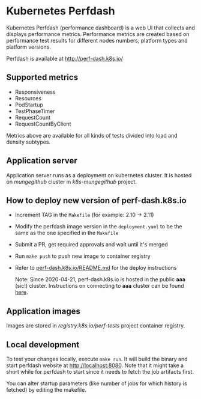 ﻿# Kubernetes Perfdash

Kubernetes Perfdash (performance dashboard) is a web UI that collects and displays
performance metrics. Performance metrics are created based on performance test
results for different nodes numbers, platform types and platform versions.

Perfdash is available at http://perf-dash.k8s.io/

## Supported metrics

* Responsiveness
* Resources
* PodStartup
* TestPhaseTimer
* RequestCount
* RequestCountByClient

Metrics above are available for all kinds of tests divided into load and density subtypes.

## Application server

Application server runs as a deployment on kubernetes cluster. It is hosted on
*mungegithub* cluster in *k8s-mungegithub* project.

## How to deploy new version of perf-dash.k8s.io

* Increment TAG in the `Makefile` (for example: 2.10 -> 2.11)
* Modify the perfdash image version in the `deployment.yaml` to be the same as the
  one specified in the `Makefile`
* Submit a PR, get required approvals and wait until it's merged
* Run `make push` to push new image to container registry
* Refer to [perf-dash.k8s.io/README.md](https://github.com/kubernetes/k8s.io/blob/main/perf-dash.k8s.io/README.md) for the deploy instructions
  
  Note: Since 2020-04-21, perf-dash.k8s.io is hosted in the public **aaa** (sic!) cluster. 
  Instructions on connecting to **aaa** cluster can be found [here](https://github.com/kubernetes/k8s.io/blob/main/running-in-community-clusters.md#access-the-cluster). 

## Application images

Images are stored in *registry.k8s.io/perf-tests* project container registry.


## Local development

To test your changes locally, execute `make run`. It will build the binary and
start perfdash website at <http://localhost:8080>. Note that it might take a
short while for perfdash to start since it needs to fetch the job artifacts first.

You can alter startup parameters (like number of jobs for which history is fetched)
by editing the makefile.
